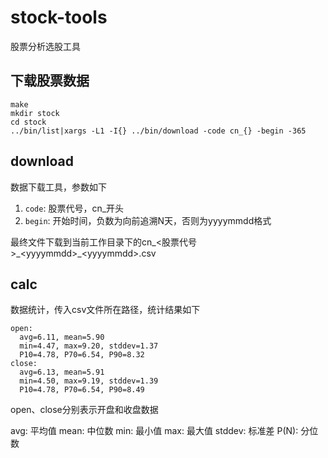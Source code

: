 # stock-tools

股票分析选股工具

## 下载股票数据

    make
    mkdir stock
    cd stock
    ../bin/list|xargs -L1 -I{} ../bin/download -code cn_{} -begin -365

## download

数据下载工具，参数如下

1. `code`: 股票代号，cn_开头
2. `begin`: 开始时间，负数为向前追溯N天，否则为yyyymmdd格式

最终文件下载到当前工作目录下的cn_<股票代号>\_\<yyyymmdd>\_\<yyyymmdd>.csv

## calc

数据统计，传入csv文件所在路径，统计结果如下

    open:
      avg=6.11, mean=5.90
      min=4.47, max=9.20, stddev=1.37
      P10=4.78, P70=6.54, P90=8.32
    close:
      avg=6.13, mean=5.91
      min=4.50, max=9.19, stddev=1.39
      P10=4.78, P70=6.54, P90=8.49

open、close分别表示开盘和收盘数据

avg: 平均值
mean: 中位数
min: 最小值
max: 最大值
stddev: 标准差
P(N): 分位数